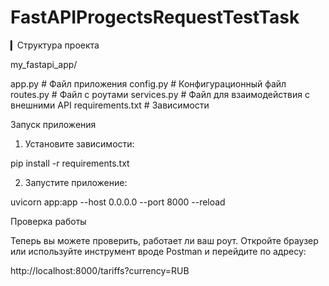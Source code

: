 # FastAPIProgectsRequestTestTask


▎Структура проекта

my_fastapi_app/

app.py               # Файл приложения
config.py            # Конфигурационный файл
routes.py            # Файл с роутами
services.py          # Файл для взаимодействия с внешними API
requirements.txt     # Зависимости



Запуск приложения

1. Установите зависимости:

pip install -r requirements.txt

2. Запустите приложение:

uvicorn app:app --host 0.0.0.0 --port 8000 --reload


Проверка работы

Теперь вы можете проверить, работает ли ваш роут. Откройте браузер или используйте инструмент вроде Postman и перейдите по адресу:

http://localhost:8000/tariffs?currency=RUB
